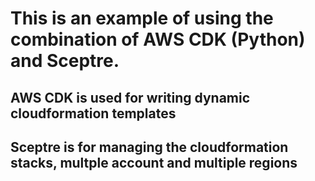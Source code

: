 # This is an example of using the combination of AWS CDK (Python) and Sceptre.

## AWS CDK is used for writing dynamic cloudformation templates
## Sceptre is for managing the cloudformation stacks, multple account and multiple regions
